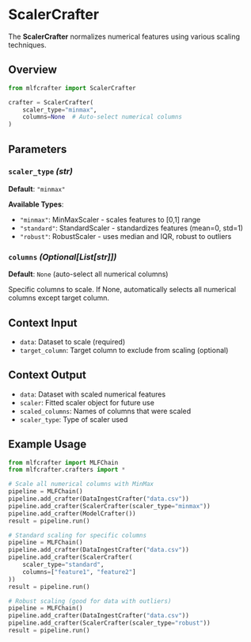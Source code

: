 # ScalerCrafter

The **ScalerCrafter** normalizes numerical features using various scaling techniques.

## Overview

```python
from mlfcrafter import ScalerCrafter

crafter = ScalerCrafter(
    scaler_type="minmax",
    columns=None  # Auto-select numerical columns
)
```

## Parameters

### `scaler_type` *(str)*

**Default**: `"minmax"`

**Available Types**:
- `"minmax"`: MinMaxScaler - scales features to [0,1] range
- `"standard"`: StandardScaler - standardizes features (mean=0, std=1) 
- `"robust"`: RobustScaler - uses median and IQR, robust to outliers

### `columns` *(Optional[List[str]])*

**Default**: `None` (auto-select all numerical columns)

Specific columns to scale. If None, automatically selects all numerical columns except target column.

## Context Input

- `data`: Dataset to scale (required)
- `target_column`: Target column to exclude from scaling (optional)

## Context Output

- `data`: Dataset with scaled numerical features
- `scaler`: Fitted scaler object for future use
- `scaled_columns`: Names of columns that were scaled
- `scaler_type`: Type of scaler used

## Example Usage

```python
from mlfcrafter import MLFChain
from mlfcrafter.crafters import *

# Scale all numerical columns with MinMax
pipeline = MLFChain()
pipeline.add_crafter(DataIngestCrafter("data.csv"))
pipeline.add_crafter(ScalerCrafter(scaler_type="minmax"))
pipeline.add_crafter(ModelCrafter())
result = pipeline.run()

# Standard scaling for specific columns
pipeline = MLFChain()
pipeline.add_crafter(DataIngestCrafter("data.csv"))
pipeline.add_crafter(ScalerCrafter(
    scaler_type="standard",
    columns=["feature1", "feature2"]
))
result = pipeline.run()

# Robust scaling (good for data with outliers)
pipeline = MLFChain()
pipeline.add_crafter(DataIngestCrafter("data.csv"))
pipeline.add_crafter(ScalerCrafter(scaler_type="robust"))
result = pipeline.run()
``` 
